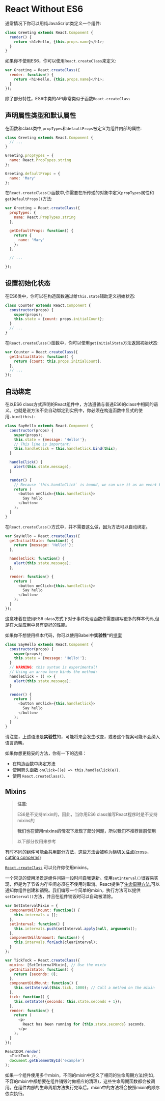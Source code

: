 # React Without ES6

通常情况下你可以用纯JavaScript类定义一个组件:

```javascript
class Greeting extends React.Component {
  render() {
    return <h1>Hello, {this.props.name}</h1>;
  }
}
```

如果你不使用ES6，你可以使用`React.createClass`来定义:

```javascript
var Greeting = React.createClass({
  render: function() {
    return <h1>Hello, {this.props.name}</h1>;
  }
});
```
除了部分特性，ES6中类的API非常类似于函数`React.createClass`

## 声明属性类型和默认属性

在函数和class类中,`propTypes`和`defaultProps`被定义为组件内部的属性:

```javascript
class Greeting extends React.Component {
  // ...
}

Greeting.propTypes = {
  name: React.PropTypes.string
};

Greeting.defaultProps = {
  name: 'Mary'
};
```

在`React.createClass()`函数中,你需要在所传递的对象中定义`propTypes`属性和`getDefaultProps()`方法:

```javascript
var Greeting = React.createClass({
  propTypes: {
    name: React.PropTypes.string
  },

  getDefaultProps: function() {
    return {
      name: 'Mary'
    };
  },

  // ...

});
```

## 设置初始化状态

在ES6类中，你可以在构造函数通过给`this.state`辅助定义初始状态:

```javascript
class Counter extends React.Component {
  constructor(props) {
    super(props);
    this.state = {count: props.initialCount};
  }
  // ...
}
```

在`React.createClass()`函数中，你可以使用`getInitialState`方法返回初始状态:

```javascript
var Counter = React.createClass({
  getInitialState: function() {
    return {count: this.props.initialCount};
  },
  // ...
});
```

## 自动绑定

在以ES6 class方式声明的React组件中，方法遵循与普通ES6的class中相同的语义。也就是说方法不会自动绑定到实例中，你必须在构造函数中显式的使用`.bind(this)`:

```javascript
class SayHello extends React.Component {
  constructor(props) {
    super(props);
    this.state = {message: 'Hello!'};
    // This line is important!
    this.handleClick = this.handleClick.bind(this);
  }

  handleClick() {
    alert(this.state.message);
  }

  render() {
    // Because `this.handleClick` is bound, we can use it as an event handler.
    return (
      <button onClick={this.handleClick}>
        Say hello
      </button>
    );
  }
}
```

在`React.createClass()`方式中，并不需要这么做，因为方法可以自动绑定。

```javascript
var SayHello = React.createClass({
  getInitialState: function() {
    return {message: 'Hello!'};
  },

  handleClick: function() {
    alert(this.state.message);
  },

  render: function() {
    return (
      <button onClick={this.handleClick}>
        Say hello
      </button>
    );
  }
});
```

这意味着在使用ES6 class方式下对于事件处理函数你需要编写更多的样本代码,但是在大型应用中具有更好的性能。

如果你不想使用样本代码，你可以使用Babel中**实验性***的[提案](https://babeljs.io/docs/plugins/transform-class-properties/)

```javascript
class SayHello extends React.Component {
  constructor(props) {
    super(props);
    this.state = {message: 'Hello!'};
  }
  // WARNING: this syntax is experimental!
  // Using an arrow here binds the method:
  handleClick = () => {
    alert(this.state.message);
  }

  render() {
    return (
      <button onClick={this.handleClick}>
        Say hello
      </button>
    );
  }
}
```
请注意，上述语法是**实验性**的，可能将来会发生改变，或者这个提案可能不会纳入语言范畴。

如果你想更稳妥的方法，你有一下的选择：

* 在构造函数中绑定方法
* 使用箭头函数 `onClick={(e) => this.handleClick(e)}`.
* 使用 `React.createClass()`.

## Mixins

>**注意:**
>
> ES6是不支持mixin的，因此，当你用ES6 class编写React程序时是不支持mixins的
>
>**我们也在使用mixins的情况下发现了部分问题，所以我们不推荐目前使用**
>
>以下部分仅用来参考

有时不同的组件可能会共用部分方法，这些方法会被称为[横切关注点(cross-cutting concerns)](https://en.wikipedia.org/wiki/Cross-cutting_concern)

[`React.createClass`](/react/docs/top-level-api.html#react.createclass) 可以允许你使用mixins。

一个常见的使用场景是组件间隔一段时间自我更新。使用`setInterval()`很容易实现，但是为了节省内存空间必须在不使用时取消。React提供了[生命周期方法](/react/docs/working-with-the-browser.html#component-lifecycle),可以通知你组件创建和销毁。我们编写一个简单的mixin，执行方法可以提供`setInterval()`方法，并且在组件销毁时可以自动被清除。

```javascript
var SetIntervalMixin = {
  componentWillMount: function() {
    this.intervals = [];
  },
  setInterval: function() {
    this.intervals.push(setInterval.apply(null, arguments));
  },
  componentWillUnmount: function() {
    this.intervals.forEach(clearInterval);
  }
};

var TickTock = React.createClass({
  mixins: [SetIntervalMixin], // Use the mixin
  getInitialState: function() {
    return {seconds: 0};
  },
  componentDidMount: function() {
    this.setInterval(this.tick, 1000); // Call a method on the mixin
  },
  tick: function() {
    this.setState({seconds: this.state.seconds + 1});
  },
  render: function() {
    return (
      <p>
        React has been running for {this.state.seconds} seconds.
      </p>
    );
  }
});

ReactDOM.render(
  <TickTock />,
  document.getElementById('example')
);
```

如果一个组件使用多个mixin，不同的mixin中定义了相同的生命周期方法(例如，不容的mixin中都想要在组件销毁时做相应的清理)，这些生命周期函数都会被调用。在组件内部的生命周期方法执行完毕后，mixin中的方法将会按照mixin的顺序依次执行。
